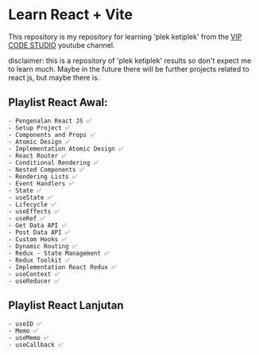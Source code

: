 # Learn React + Vite

This repository is my repository for learning 'plek ketiplek' from the [VIP CODE STUDIO](https://youtube.com/playlist?list=PLmF_zPV9ZcP346sttD4Vs2VROLlIp5kPz&si=evPKF6a_rsJP-lTV) youtube channel.

disclaimer: this is a repository of 'plek ketiplek' results so don't expect me to learn much. Maybe in the future there will be further projects related to react js, but maybe there is.

## Playlist React Awal:
    - Pengenalan React JS ✅
    - Setup Project ✅
    - Components and Props ✅
    - Atomic Design ✅
    - Implementation Atomic Design ✅
    - React Router ✅
    - Conditional Rendering ✅
    - Nested Components ✅
    - Rendering Lists ✅
    - Event Handlers ✅
    - State ✅
    - useState ✅
    - Lifecycle ✅
    - useEffects ✅ 
    - useRef ✅
    - Get Data API ✅
    - Post Data API ✅
    - Custom Hooks ✅
    - Dynamic Routing ✅ 
    - Redux - State Management ✅
    - Redux Toolkit ✅
    - Implementation React Redux ✅
    - useContext ✅
    - useReducer ✅

## Playlist React Lanjutan
    - useID ✅
    - Memo ✅
    - useMemo ✅
    - useCallback ✅